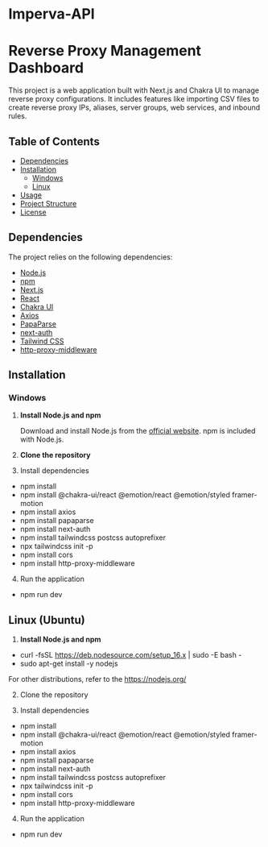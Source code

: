 # Imperva-API
# Reverse Proxy Management Dashboard

This project is a web application built with Next.js and Chakra UI to manage reverse proxy configurations. It includes features like importing CSV files to create reverse proxy IPs, aliases, server groups, web services, and inbound rules.

## Table of Contents

- [Dependencies](#dependencies)
- [Installation](#installation)
  - [Windows](#windows)
  - [Linux](#linux)
- [Usage](#usage)
- [Project Structure](#project-structure)
- [License](#license)

## Dependencies

The project relies on the following dependencies:

- [Node.js](https://nodejs.org/)
- [npm](https://www.npmjs.com/)
- [Next.js](https://nextjs.org/)
- [React](https://reactjs.org/)
- [Chakra UI](https://chakra-ui.com/)
- [Axios](https://axios-http.com/)
- [PapaParse](https://www.papaparse.com/)
- [next-auth](https://next-auth.js.org/)
- [Tailwind CSS](https://tailwindcss.com/)
- [http-proxy-middleware](https://github.com/chimurai/http-proxy-middleware)

## Installation

### Windows

1. **Install Node.js and npm**

   Download and install Node.js from the [official website](https://nodejs.org/). npm is included with Node.js.

2. **Clone the repository**


3. Install dependencies
- npm install
- npm install @chakra-ui/react @emotion/react @emotion/styled framer-motion
- npm install axios
- npm install papaparse
- npm install next-auth
- npm install tailwindcss postcss autoprefixer
- npx tailwindcss init -p
- npm install cors
- npm install http-proxy-middleware

4. Run the application
- npm run dev 

## Linux (Ubuntu)

1. **Install Node.js and npm**

- curl -fsSL https://deb.nodesource.com/setup_16.x | sudo -E bash -
- sudo apt-get install -y nodejs

For other distributions, refer to the https://nodejs.org/

2. Clone the repository


3. Install dependencies

- npm install
- npm install @chakra-ui/react @emotion/react @emotion/styled framer-motion
- npm install axios
- npm install papaparse
- npm install next-auth
- npm install tailwindcss postcss autoprefixer
- npx tailwindcss init -p
- npm install cors
- npm install http-proxy-middleware

4. Run the application
- npm run dev












